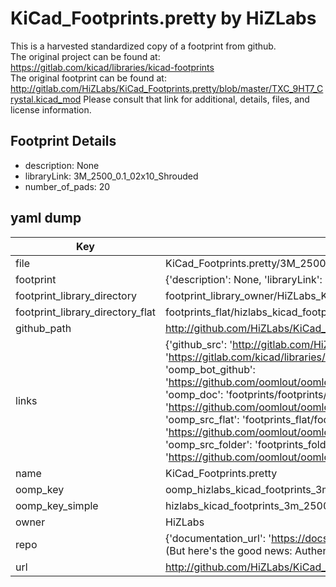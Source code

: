 # KiCad_Footprints.pretty by HiZLabs  
This is a harvested standardized copy of a footprint from github.  
The original project can be found at:  
https://gitlab.com/kicad/libraries/kicad-footprints  
The original footprint can be found at:
http://gitlab.com/HiZLabs/KiCad_Footprints.pretty/blob/master/TXC_9HT7_Crystal.kicad_mod
Please consult that link for additional, details, files, and license information.  
## Footprint Details
* description: None  
* libraryLink: 3M_2500_0.1_02x10_Shrouded  
* number_of_pads: 20  
## yaml dump  
| Key | Value |  
| --- | --- |  
| file | KiCad_Footprints.pretty/3M_2500_0.1_02x10_Shrouded.kicad_mod |  
| footprint | {'description': None, 'libraryLink': '3M_2500_0.1_02x10_Shrouded', 'number_of_pads': 20} |  
| footprint_library_directory | footprint_library_owner/HiZLabs_KiCad_Footprints.pretty |  
| footprint_library_directory_flat | footprints_flat/hizlabs_kicad_footprints_3m_2500_0_1_02x10_shrouded/working |  
| github_path | http://github.com/HiZLabs/KiCad_Footprints.pretty/blob/master/3M_2500_0.1_02x10_Shrouded.kicad_mod |  
| links | {'github_src': 'http://gitlab.com/HiZLabs/KiCad_Footprints.pretty/blob/master/TXC_9HT7_Crystal.kicad_mod', 'github_src_repo': 'https://gitlab.com/kicad/libraries/kicad-footprints', 'oomp_bot': 'footprints/hizlabs_kicad_footprints_3m_2500_0_1_02x10_shrouded/working', 'oomp_bot_github': 'https://github.com/oomlout/oomlout_oomp_footprint_bot/tree/main/footprints/hizlabs_kicad_footprints_3m_2500_0_1_02x10_shrouded/working', 'oomp_doc': 'footprints/footprints/HiZLabs/KiCad_Footprints/3M_2500_0.1_02x10_Shrouded/working/', 'oomp_doc_github': 'https://github.com/oomlout/oomlout_oomp_footprint_doc/tree/main/footprints/footprints/HiZLabs/KiCad_Footprints/3M_2500_0.1_02x10_Shrouded/working', 'oomp_src_flat': 'footprints_flat/footprints_flat/hizlabs_kicad_footprints_3m_2500_0_1_02x10_shrouded/working', 'oomp_src_flat_github': 'https://github.com/oomlout/oomlout_oomp_footprint_src/tree/main/footprints_flat/hizlabs_kicad_footprints_3m_2500_0_1_02x10_shrouded/working', 'oomp_src_folder': 'footprints_folder/footprints_folder/HiZLabs/KiCad_Footprints/3M_2500_0.1_02x10_Shrouded/working', 'oomp_src_folder_github': 'https://github.com/oomlout/oomlout_oomp_footprint_src/tree/main/footprints_folder/HiZLabs/KiCad_Footprints/3M_2500_0.1_02x10_Shrouded/working'} |  
| name | KiCad_Footprints.pretty |  
| oomp_key | oomp_hizlabs_kicad_footprints_3m_2500_0_1_02x10_shrouded |  
| oomp_key_simple | hizlabs_kicad_footprints_3m_2500_0_1_02x10_shrouded |  
| owner | HiZLabs |  
| repo | {'documentation_url': 'https://docs.github.com/rest/overview/resources-in-the-rest-api#rate-limiting', 'message': "API rate limit exceeded for 84.66.173.59. (But here's the good news: Authenticated requests get a higher rate limit. Check out the documentation for more details.)"} |  
| url | http://github.com/HiZLabs/KiCad_Footprints.pretty |  

